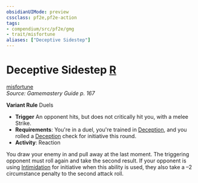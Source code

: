 ```yaml
---
obsidianUIMode: preview
cssclass: pf2e,pf2e-action
tags:
- compendium/src/pf2e/gmg
- trait/misfortune
aliases: ["Deceptive Sidestep"]
---
```

# Deceptive Sidestep [R](../core-rulebook/chapter-9-playing-the-game.md#Actions "Reaction")
[misfortune](../traits/misfortune.md)  
*Source: Gamemastery Guide p. 167*  

**Variant Rule** Duels
- **Trigger** An opponent hits, but does not critically hit you, with a melee Strike.
- **Requirements**: You're in a duel, you're trained in [Deception](../../Compendium/skills.md#Deception), and you rolled a [Deception](../../Compendium/skills.md#Deception) check for initiative this round.
- **Activity**: Reaction

You draw your enemy in and pull away at the last moment. The triggering opponent must roll again and take the second result. If your opponent is using [Intimidation](../../Compendium/skills.md#Intimidation) for initiative when this ability is used, they also take a –2 circumstance penalty to the second attack roll.